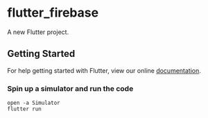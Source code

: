 # flutter_firebase

A new Flutter project.

## Getting Started

For help getting started with Flutter, view our online
[documentation](https://flutter.io/).

### Spin up a simulator and run the code

```shell
open -a Simulator
flutter run
```
